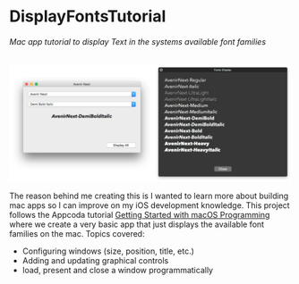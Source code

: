 # DisplayFontsTutorial
###### Mac app tutorial to display Text in the systems available font families

![How the tutorial ends up looking](./FontViewer/fontsTutorial.png)

The reason behind me creating this is I wanted to learn more about building mac apps so I can improve on my iOS development knowledge.
This project follows the Appcoda tutorial [Getting Started with macOS Programming](https://www.appcoda.com/macos-programming/) where we create a very basic app that just displays the available font families on the mac.
Topics covered:
- Configuring windows (size, position, title, etc.)
- Adding and updating graphical controls
- load, present and close a window programmatically
